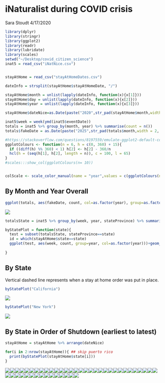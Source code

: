 iNaturalist during COVID crisis
================
Sara Stoudt
4/17/2020

``` r
library(dplyr)
library(stringr)
library(ggplot2)
library(readr)
library(lubridate)
library(scales)
setwd("~/Desktop/covid_citizen_science")
inat5 = read_csv("iNatNice.csv")


stayAtHome = read_csv("stayAtHomeDates.csv")

dateInfo = strsplit(stayAtHome$stayAtHomeDate, "/")

stayAtHome$month = unlist(lapply(dateInfo, function(x){x[1]}))
stayAtHome$day = unlist(lapply(dateInfo, function(x){x[2]}))
stayAtHome$year = unlist(lapply(dateInfo, function(x){x[3]}))

stayAtHome$dateNice=as.Date(paste("2020",str_pad(stayAtHome$month,width = 2, side = "left",pad = "0"),str_pad(stayAtHome$day,width = 2, side = "left",pad = "0"), sep="-" ))
```

``` r
inat5$week = week(ymd(inat5$eventDate))
totals = inat5 %>% group_by(month, year) %>% summarise(count = n())
totals$fakeDate = as.Date(paste("2025",str_pad(totals$month,width = 2, side = "left",pad = "0"), "01", sep="-"))

#https://stackoverflow.com/questions/8197559/emulate-ggplot2-default-color-palette
ggplotColours <- function(n = 6, h = c(0, 360) + 15){
  if ((diff(h) %% 360) < 1) h[2] <- h[2] - 360/n
  hcl(h = (seq(h[1], h[2], length = n)), c = 100, l = 65)
}
#scales:::show_col(ggplotColours(n= 10))


colScale <- scale_color_manual(name = "year",values = c(ggplotColours(n=10),"black"))
```

## By Month and Year Overall

``` r
ggplot(totals, aes(fakeDate, count, col=as.factor(year), group=as.factor(year)))+geom_point()+geom_line() +theme_minimal()+colScale+scale_x_date(labels = date_format("%b"))+xlab("")+ylab("total observations")+ggtitle("iNaturalist Research Grade Observations in US")
```

![](iNatCOVID_results_files/figure-gfm/unnamed-chunk-3-1.png)<!-- -->

``` r
totalsState = inat5 %>% group_by(week, year, stateProvince) %>% summarise(count = n())

byStatePlot = function(state){
  test = subset(totalsState, stateProvince==state)
  id = which(stayAtHome$state==state)
  ggplot(test, aes(week, count, group=year, col=as.factor(year)))+geom_point()+geom_line()+colScale+theme_minimal()+ylab("total observations")+ggtitle(paste("iNaturalist Research Grade Observations in", state, sep=" "))+geom_vline(xintercept=week(as.Date(paste("2020",str_pad(stayAtHome$month[id],width = 2, side = "left",pad = "0"),str_pad(stayAtHome$day[id],width = 2, side = "left",pad = "0"), sep="-" ))), lty=2)
  
}
```

## By State

Vertical dashed line represents when a stay at home order was put in
place.

``` r
byStatePlot("California")
```

![](iNatCOVID_results_files/figure-gfm/unnamed-chunk-5-1.png)<!-- -->

``` r
byStatePlot("New York")
```

![](iNatCOVID_results_files/figure-gfm/unnamed-chunk-5-2.png)<!-- -->

## By State in Order of Shutdown (earliest to latest)

``` r
stayAtHome = stayAtHome %>% arrange(dateNice)

for(i in 2:nrow(stayAtHome)){ ## skip puerto rico
  print(byStatePlot(stayAtHome$state[i]))
}
```

![](iNatCOVID_results_files/figure-gfm/unnamed-chunk-6-1.png)<!-- -->![](iNatCOVID_results_files/figure-gfm/unnamed-chunk-6-2.png)<!-- -->![](iNatCOVID_results_files/figure-gfm/unnamed-chunk-6-3.png)<!-- -->![](iNatCOVID_results_files/figure-gfm/unnamed-chunk-6-4.png)<!-- -->![](iNatCOVID_results_files/figure-gfm/unnamed-chunk-6-5.png)<!-- -->![](iNatCOVID_results_files/figure-gfm/unnamed-chunk-6-6.png)<!-- -->![](iNatCOVID_results_files/figure-gfm/unnamed-chunk-6-7.png)<!-- -->![](iNatCOVID_results_files/figure-gfm/unnamed-chunk-6-8.png)<!-- -->![](iNatCOVID_results_files/figure-gfm/unnamed-chunk-6-9.png)<!-- -->![](iNatCOVID_results_files/figure-gfm/unnamed-chunk-6-10.png)<!-- -->![](iNatCOVID_results_files/figure-gfm/unnamed-chunk-6-11.png)<!-- -->![](iNatCOVID_results_files/figure-gfm/unnamed-chunk-6-12.png)<!-- -->![](iNatCOVID_results_files/figure-gfm/unnamed-chunk-6-13.png)<!-- -->![](iNatCOVID_results_files/figure-gfm/unnamed-chunk-6-14.png)<!-- -->![](iNatCOVID_results_files/figure-gfm/unnamed-chunk-6-15.png)<!-- -->![](iNatCOVID_results_files/figure-gfm/unnamed-chunk-6-16.png)<!-- -->![](iNatCOVID_results_files/figure-gfm/unnamed-chunk-6-17.png)<!-- -->![](iNatCOVID_results_files/figure-gfm/unnamed-chunk-6-18.png)<!-- -->![](iNatCOVID_results_files/figure-gfm/unnamed-chunk-6-19.png)<!-- -->![](iNatCOVID_results_files/figure-gfm/unnamed-chunk-6-20.png)<!-- -->![](iNatCOVID_results_files/figure-gfm/unnamed-chunk-6-21.png)<!-- -->![](iNatCOVID_results_files/figure-gfm/unnamed-chunk-6-22.png)<!-- -->![](iNatCOVID_results_files/figure-gfm/unnamed-chunk-6-23.png)<!-- -->![](iNatCOVID_results_files/figure-gfm/unnamed-chunk-6-24.png)<!-- -->![](iNatCOVID_results_files/figure-gfm/unnamed-chunk-6-25.png)<!-- -->![](iNatCOVID_results_files/figure-gfm/unnamed-chunk-6-26.png)<!-- -->![](iNatCOVID_results_files/figure-gfm/unnamed-chunk-6-27.png)<!-- -->![](iNatCOVID_results_files/figure-gfm/unnamed-chunk-6-28.png)<!-- -->![](iNatCOVID_results_files/figure-gfm/unnamed-chunk-6-29.png)<!-- -->![](iNatCOVID_results_files/figure-gfm/unnamed-chunk-6-30.png)<!-- -->![](iNatCOVID_results_files/figure-gfm/unnamed-chunk-6-31.png)<!-- -->![](iNatCOVID_results_files/figure-gfm/unnamed-chunk-6-32.png)<!-- -->![](iNatCOVID_results_files/figure-gfm/unnamed-chunk-6-33.png)<!-- -->![](iNatCOVID_results_files/figure-gfm/unnamed-chunk-6-34.png)<!-- -->![](iNatCOVID_results_files/figure-gfm/unnamed-chunk-6-35.png)<!-- -->![](iNatCOVID_results_files/figure-gfm/unnamed-chunk-6-36.png)<!-- -->![](iNatCOVID_results_files/figure-gfm/unnamed-chunk-6-37.png)<!-- -->![](iNatCOVID_results_files/figure-gfm/unnamed-chunk-6-38.png)<!-- -->![](iNatCOVID_results_files/figure-gfm/unnamed-chunk-6-39.png)<!-- -->![](iNatCOVID_results_files/figure-gfm/unnamed-chunk-6-40.png)<!-- -->![](iNatCOVID_results_files/figure-gfm/unnamed-chunk-6-41.png)<!-- -->![](iNatCOVID_results_files/figure-gfm/unnamed-chunk-6-42.png)<!-- -->![](iNatCOVID_results_files/figure-gfm/unnamed-chunk-6-43.png)<!-- -->![](iNatCOVID_results_files/figure-gfm/unnamed-chunk-6-44.png)<!-- -->![](iNatCOVID_results_files/figure-gfm/unnamed-chunk-6-45.png)<!-- -->![](iNatCOVID_results_files/figure-gfm/unnamed-chunk-6-46.png)<!-- -->
